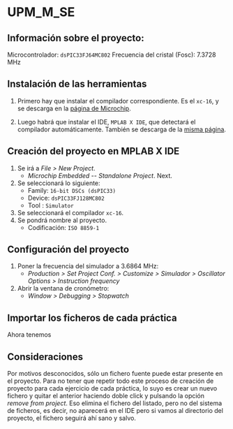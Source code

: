 # UPM_M_SE

## Información sobre el proyecto:
Microcontrolador: `dsPIC33FJ64MC802`
Frecuencia del cristal (Fosc): 7.3728 MHz



## Instalación de las herramientas
1. Primero hay que instalar el compilador correspondiente. Es el `xc-16`, y se descarga en la [página de Microchip](https://www.microchip.com/en-us/tools-resources/develop/mplab-xc-compilers).

2. Luego habrá que instalar el IDE, `MPLAB X IDE`, que detectará el compilador automáticamente. También se descarga de la [misma página](https://www.microchip.com/en-us/tools-resources/develop/mplab-x-ide).


## Creación del proyecto en MPLAB X IDE
1. Se irá a *File > New Project*.
    - *Microchip Embedded -- Standalone Project*. Next.
2. Se seleccionará lo siguiente:
    - Family: `16-bit DSCs (dsPIC33)`
    - Device: `dsPIC33FJ128MC802`
    - Tool  : `Simulator`
3. Se seleccionará el compilador `xc-16`.
4. Se pondrá nombre al proyecto.
    - Codificación: `ISO 8859-1`

## Configuración del proyecto
1. Poner la frecuencia del simulador a 3.6864 MHz:
    - *Production > Set Project Conf. > Customize > Simulador > Oscillator Options > Instruction frequency*
2. Abrir la ventana de cronómetro:
    - *Window > Debugging > Stopwatch*

## Importar los ficheros de cada práctica
Ahora tenemos

## Consideraciones
Por motivos desconocidos, sólo un fichero fuente puede estar presente en el proyecto. Para no tener que repetir todo este proceso de creación de proyecto para cada ejercicio de cada práctica, lo suyo es crear un nuevo fichero y quitar el anterior haciendo doble click y pulsando la opción *remove from project*. Eso elimina el fichero del listado, pero no del sistema de ficheros, es decir, no aparecerá en el IDE pero si vamos al directorio del proyecto, el fichero seguirá ahí sano y salvo.